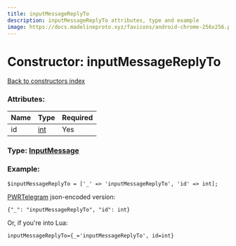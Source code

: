 ```yaml
---
title: inputMessageReplyTo
description: inputMessageReplyTo attributes, type and example
image: https://docs.madelineproto.xyz/favicons/android-chrome-256x256.png
---
```

# Constructor: inputMessageReplyTo  
[Back to constructors index](index.md)



### Attributes:

| Name     |    Type       | Required |
|----------|---------------|----------|
|id|[int](../types/int.md) | Yes|



### Type: [InputMessage](../types/InputMessage.md)


### Example:

```
$inputMessageReplyTo = ['_' => 'inputMessageReplyTo', 'id' => int];
```  

[PWRTelegram](https://pwrtelegram.xyz) json-encoded version:

```
{"_": "inputMessageReplyTo", "id": int}
```


Or, if you're into Lua:  


```
inputMessageReplyTo={_='inputMessageReplyTo', id=int}

```


